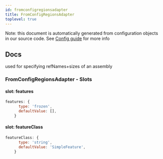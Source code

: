 ```yaml
---
id: fromconfigregionsadapter
title: FromConfigRegionsAdapter
toplevel: true
---
```


Note: this document is automatically generated from configuration objects in
our source code. See [Config guide](/docs/config_guide) for more info

## Docs

used for specifying refNames+sizes of an assembly

### FromConfigRegionsAdapter - Slots

#### slot: features

```js
features: {
      type: 'frozen',
      defaultValue: [],
    }
```

#### slot: featureClass

```js
featureClass: {
      type: 'string',
      defaultValue: 'SimpleFeature',
    }
```
